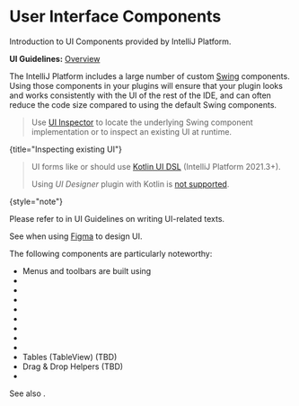 <!-- Copyright 2000-2024 JetBrains s.r.o. and contributors. Use of this source code is governed by the Apache 2.0 license. -->

# User Interface Components

<link-summary>Introduction to UI Components provided by IntelliJ Platform.</link-summary>

<tldr>

**UI Guidelines:** [Overview](ui_guidelines_welcome.topic)

</tldr>

The IntelliJ Platform includes a large number of custom [Swing](https://en.wikipedia.org/wiki/Swing_(Java)) components.
Using those components in your plugins will ensure that your plugin looks and works consistently with the UI of the rest of the IDE, and can often reduce the code size compared to using the default Swing components.

<snippet id="inspectingExistingUI">

> Use [UI Inspector](internal_ui_inspector.md) to locate the underlying Swing component implementation or to inspect an existing UI at runtime.
>
{title="Inspecting existing UI"}

</snippet>

> UI forms like [](dialog_wrapper.md) or [](settings.md) should use [Kotlin UI DSL](kotlin_ui_dsl_version_2.md) (IntelliJ Platform 2021.3+).
>
> Using _UI Designer_ plugin with Kotlin is [not supported](https://youtrack.jetbrains.com/issue/KTIJ-791).
>
{style="note"}

Please refer to [](writing_short.md) in UI Guidelines on writing UI-related texts.

See [](UI_kit.md) when using [Figma](https://www.figma.com) to design UI.

The following components are particularly noteworthy:

* Menus and toolbars are built using [](basic_action_system.md)
* [](tool_windows.md)
* [](dialog_wrapper.md)
* [](popups.md)
* [](notifications.md)
* [](file_and_class_choosers.md)
* [](editor_components.md)
* [](lists_and_trees.md)
* [](status_bar_widgets.md)
* Tables (TableView) (TBD)
* Drag & Drop Helpers (TBD)
* [](misc_swing_components.md)

See also [](ui_faq.md).

<include from="snippets.md" element-id="missingContent"/>
